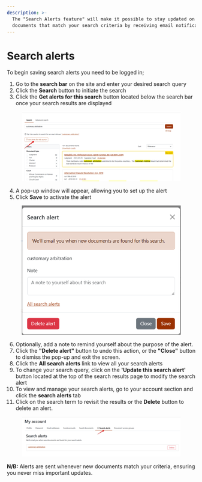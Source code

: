```yaml
---
description: >-
  The "Search Alerts feature" will make it possible to stay updated on new
  documents that match your search criteria by receiving email notifications.
---
```


# Search alerts

To begin saving search alerts you need to be logged in;

1. Go to the **search bar** on the site and enter your desired search query
2. Click the **Search** button to initiate the search
3. Click the **Get alerts for this search** button located below the search bar once your search results are displayed

<figure><img src="../.gitbook/assets/ghalii--9th 2.png" alt=""><figcaption></figcaption></figure>

4. A pop-up window will appear, allowing you to set up the alert
5. Click **Save** to activate the alert

<div align="left"><figure><img src="../.gitbook/assets/ghalii--9th 3.png" alt=""><figcaption></figcaption></figure></div>

6. Optionally, add a note to remind yourself about the purpose of the alert.
7. Click the **"Delete alert"** button to undo this action, or the **"Close"** button to dismiss the pop-up and exit the screen.
8. Click the **All search alerts** link to view all your search alerts&#x20;
9. To change your search query, click on the **'Update this search alert'** button located at the top of the search results page to modify the search alert
10. To view and manage your search alerts, go to your account section and click the **search alerts** tab
11. Click on the search term to revisit the results or the **Delete** button to delete an alert.

<figure><img src="../.gitbook/assets/ghalii--LL alerts.png" alt=""><figcaption></figcaption></figure>

**N/B:** Alerts are sent whenever new documents match your criteria, ensuring you never miss important updates.